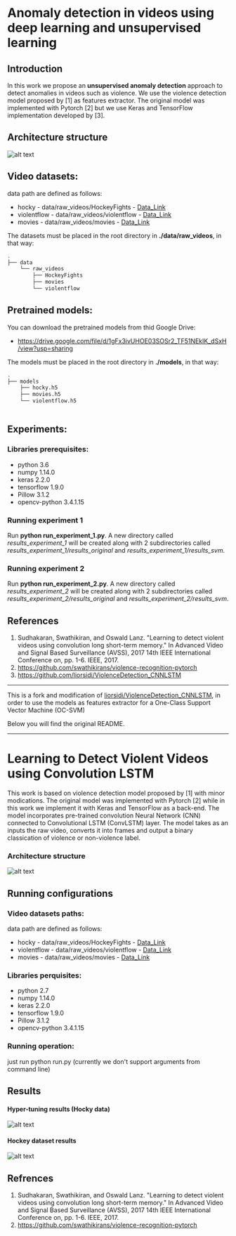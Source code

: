 # Anomaly detection in videos using deep learning and unsupervised learning

## Introduction
In this work we propose an **unsupervised anomaly detection** approach to detect anomalies in videos such as violence. We use the violence detection model proposed by [1] as features extractor. The original model was implemented with Pytorch [2] but we use Keras and TensorFlow implementation developed by [3].


## Architecture structure
![alt text](https://github.com/jrodriguez98/ViolenceDetection_CNNLSTM/blob/master/images/TFG_architecture.png)


## Video datasets:
data path are defined as follows:
- hocky - data/raw_videos/HockeyFights - [Data_Link](http://academictorrents.com/details/38d9ed996a5a75a039b84cf8a137be794e7cee89/tech)
- violentflow - data/raw_videos/violentflow - [Data_Link](https://www.openu.ac.il/home/hassner/data/violentflows/)
- movies - data/raw_videos/movies - [Data_Link](http://academictorrents.com/details/70e0794e2292fc051a13f05ea6f5b6c16f3d3635)

The datasets must be placed in the root directory in **./data/raw_videos**, in that way:

```bash
.
├── data
    └── raw_videos
        ├── HockeyFights
        ├── movies
        └── violentflow      

```

## Pretrained models:
You can download the pretrained models from thid Google Drive:
- https://drive.google.com/file/d/1gFx3ivUHOE03SOSr2_TF51NEkIK_dSxH/view?usp=sharing

The models must be placed in the root directory in **./models**, in that way:

```bash
.
├── models
    ├── hocky.h5
    ├── movies.h5
    └── violentflow.h5
    

```

## Experiments:
### Libraries prerequisites:
- python 3.6
- numpy 1.14.0
- keras 2.2.0
- tensorflow 1.9.0
- Pillow 3.1.2
- opencv-python 3.4.1.15

### Running experiment 1
Run **python run_experiment_1.py**. A new directory called *results_experiment_1* will be created along with 2 subdirectories called *results_experiment_1/results_original* and *results_experiment_1/results_svm*.

### Running experiment 2
Run **python run_experiment_2.py**. A new directory called *results_experiment_2* will be created along with 2 subdirectories called *results_experiment_2/results_original* and *results_experiment_2/results_svm*.

## References
1. Sudhakaran, Swathikiran, and Oswald Lanz. "Learning to detect violent videos
using convolution long short-term memory." In Advanced Video and Signal Based
Surveillance (AVSS), 2017 14th IEEE International Conference on, pp. 1-6. IEEE, 2017.
2. https://github.com/swathikirans/violence-recognition-pytorch
3. https://github.com/liorsidi/ViolenceDetection_CNNLSTM

------------------------

This is a fork and modification of [liorsidi/ViolenceDetection_CNNLSTM](https://github.com/liorsidi/ViolenceDetection_CNNLSTM), in order to use the models as features extractor for a One-Class Support Vector Machine (OC-SVM)

Below you will find the original README.

------------------------

# Learning to Detect Violent Videos using Convolution LSTM

This work is based on violence detection model proposed by [1] with minor modications.
The original model was implemented with Pytorch [2] while in this work we implement it with Keras and TensorFlow as a back-end. 
The model incorporates pre-trained convolution Neural Network (CNN) connected to Convolutional LSTM (ConvLSTM) layer.
The model takes as an inputs the raw video, converts it into frames and output a binary classication of violence or non-violence label.

### Architecture structure
![alt text](https://github.com/liorsidi/ViolenceDetection_CNNLSTM/blob/master/images/Architecture.jpeg)


## Running configurations
### Video datasets paths:
data path are defined as follows:
- hocky - data/raw_videos/HockeyFights - [Data_Link](http://academictorrents.com/details/38d9ed996a5a75a039b84cf8a137be794e7cee89/tech)
- violentflow - data/raw_videos/violentflow - [Data_Link](https://www.openu.ac.il/home/hassner/data/violentflows/)
- movies - data/raw_videos/movies - [Data_Link](http://academictorrents.com/details/70e0794e2292fc051a13f05ea6f5b6c16f3d3635)

### Libraries perquisites:
- python 2.7
- numpy 1.14.0
- keras 2.2.0
- tensorflow 1.9.0
- Pillow 3.1.2
- opencv-python 3.4.1.15

### Running operation:
just run python run.py
(currently we don't support arguments from command line)

## Results
#### Hyper-tuning results (Hocky data)
![alt text](https://github.com/liorsidi/ViolenceDetection_CNNLSTM/blob/master/images/hyperparameters_results.JPG)

#### Hockey dataset results
![alt text](https://github.com/liorsidi/ViolenceDetection_CNNLSTM/blob/master/images/Hockey_results.png)

## Refrences
1. Sudhakaran, Swathikiran, and Oswald Lanz. "Learning to detect violent videos
using convolution long short-term memory." In Advanced Video and Signal Based
Surveillance (AVSS), 2017 14th IEEE International Conference on, pp. 1-6. IEEE, 2017.
2. https://github.com/swathikirans/violence-recognition-pytorch
